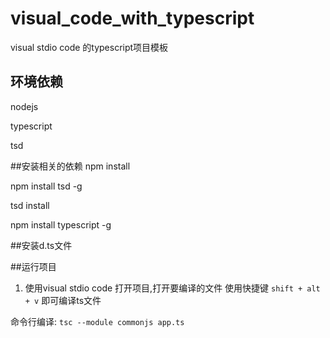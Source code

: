# visual_code_with_typescript
visual stdio code 的typescript项目模板

## 环境依赖
nodejs

typescript

tsd


##安装相关的依赖
npm install

npm install tsd -g

tsd install

npm install typescript -g

##安装d.ts文件



##运行项目

1. 使用visual stdio code 打开项目,打开要编译的文件
   使用快捷键 `shift + alt + v`
   即可编译ts文件

命令行编译:
`tsc --module commonjs app.ts`


